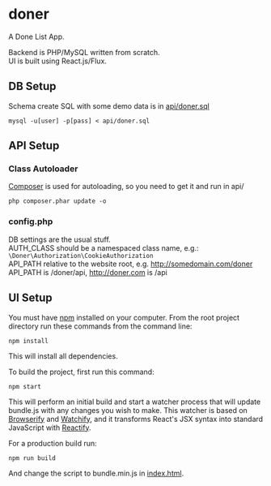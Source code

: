 # doner
A Done List App.  
  
Backend is PHP/MySQL written from scratch.  
UI is built using React.js/Flux.

## DB Setup
Schema create SQL with some demo data is in [api/doner.sql](https://github.com/aidvu/doner/blob/master/api/doner.sql)  

    mysql -u[user] -p[pass] < api/doner.sql

## API Setup

### Class Autoloader
[Composer](https://getcomposer.org/) is used for autoloading, so you need to get it and run in api/  

    php composer.phar update -o

### config.php

DB settings are the usual stuff.  
AUTH_CLASS should be a namespaced class name, e.g.: ```\Doner\Authorization\CookieAuthorization```  
API_PATH relative to the website root, e.g. http://somedomain.com/doner API_PATH is /doner/api, http://doner.com is /api  

## UI Setup

You must have [npm](https://www.npmjs.org/) installed on your computer.
From the root project directory run these commands from the command line:

    npm install

This will install all dependencies.

To build the project, first run this command:

    npm start

This will perform an initial build and start a watcher process that will update bundle.js with any changes you wish to make.  This watcher is based on [Browserify](http://browserify.org/) and [Watchify](https://github.com/substack/watchify), and it transforms React's JSX syntax into standard JavaScript with [Reactify](https://github.com/andreypopp/reactify).

For a production build run:

    npm run build

And change the script to bundle.min.js in [index.html](https://github.com/aidvu/doner/blob/master/index.html#L45).  
